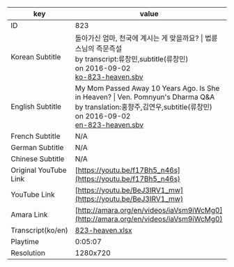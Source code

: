 |  key  |  value  |
|-------|---------|
| ID            | 823 |
| Korean Subtitle | 돌아가신 엄마, 천국에 계시는 게 맞을까요? \| 법륜스님의 즉문즉설<br>by transcript:류창민,subtitle(류창민)<br>on 2016-09-02<br>[ko-823-heaven.sbv](https://github.com/jungtosociety/dharma-qna/raw/master/sub/823/ko-823-heaven.sbv)<br>|
| English Subtitle | My Mom Passed Away 10 Years Ago. Is She in Heaven? \| Ven. Pomnyun's Dharma Q&A<br>by translation:홍향주,김연우,subtitle(류창민)<br>on 2016-09-02<br>[en-823-heaven.sbv](https://github.com/jungtosociety/dharma-qna/raw/master/sub/823/en-823-heaven.sbv)<br>|
| French Subtitle | N/A |
| German Subtitle | N/A |
| Chinese Subtitle | N/A |
| Original YouTube Link  | [https://youtu.be/f17Bh5_n46s](https://youtu.be/f17Bh5_n46s) |
| YouTube Link  | [https://youtu.be/BeJ3IRV1_mw](https://youtu.be/BeJ3IRV1_mw) |
| Amara Link    | [http://amara.org/en/videos/iaVsm9iWcMg0](http://amara.org/en/videos/iaVsm9iWcMg0) |
| Transcript(ko/en) | [823-heaven.xlsx](https://github.com/jungtosociety/dharma-qna/raw/master/sub/823/823-heaven.xlsx) |
| Playtime | 0:05:07 |
| Resolution | 1280x720|
